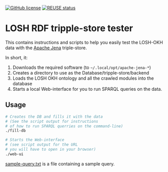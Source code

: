 <!--
SPDX-FileCopyrightText: 2021 Robin Vobruba <hoijui.quaero@gmail.com>

SPDX-License-Identifier: CC0-1.0
-->

[![GitHub license](
    https://img.shields.io/github/license/OPEN-NEXT/LOSH-RDF-DB-tester.svg?style=flat)](
    ./LICENSE.txt)
[![REUSE status](
    https://api.reuse.software/badge/github.com/OPEN-NEXT/LOSH-RDF-DB-tester)](
    https://api.reuse.software/info/github.com/OPEN-NEXT/LOSH-RDF-DB-tester)

# LOSH RDF tripple-store tester

This contains instructions and scripts
to help you easily test the LOSH-OKH data
with the [Apache Jena](https://jena.apache.org/) triple-store.

In short, it:

1. Downloads the required software (to `~/.local/opt/apache-jena-*`)
2. Creates a directory to use as the Database/tripple-store/backend
3. Loads the LOSH OKH ontology and all the crawled modules into the database
4. Starts a local Web-interface for you to run SPARQL queries on the data.

## Usage

```bash
# Creates the DB and fills it with the data
# (See the script output for instructions
# of how to run SPARQL querries on the command-line)
./fill-db

# Starts the Web-interface
# (see script output for the URL
# you will have to open in your browser)
./web-ui
```

[sample-query.txt](sample-query.txt) is a file containing a sample query.

